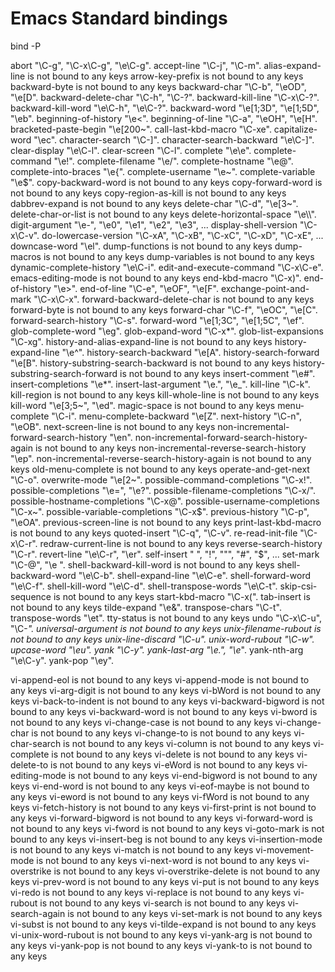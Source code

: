 # Emacs Standard bindings

bind -P

abort  "\C-g", "\C-x\C-g", "\e\C-g".
accept-line  "\C-j", "\C-m".
alias-expand-line is not bound to any keys
arrow-key-prefix is not bound to any keys
backward-byte is not bound to any keys
backward-char  "\C-b", "\eOD", "\e[D".
backward-delete-char  "\C-h", "\C-?".
backward-kill-line  "\C-x\C-?".
backward-kill-word  "\e\C-h", "\e\C-?".
backward-word  "\e[1;3D", "\e[1;5D", "\eb".
beginning-of-history  "\e<".
beginning-of-line  "\C-a", "\eOH", "\e[H".
bracketed-paste-begin  "\e[200~".
call-last-kbd-macro  "\C-xe".
capitalize-word  "\ec".
character-search  "\C-]".
character-search-backward  "\e\C-]".
clear-display  "\e\C-l".
clear-screen  "\C-l".
complete  "\e\e".
complete-command  "\e!".
complete-filename  "\e/".
complete-hostname  "\e@".
complete-into-braces  "\e{".
complete-username  "\e~".
complete-variable  "\e$".
copy-backward-word is not bound to any keys
copy-forward-word is not bound to any keys
copy-region-as-kill is not bound to any keys
dabbrev-expand is not bound to any keys
delete-char  "\C-d", "\e[3~".
delete-char-or-list is not bound to any keys
delete-horizontal-space  "\e\\".
digit-argument  "\e-", "\e0", "\e1", "\e2", "\e3", ...
display-shell-version  "\C-x\C-v".
do-lowercase-version  "\C-xA", "\C-xB", "\C-xC", "\C-xD", "\C-xE", ...
downcase-word  "\el".
dump-functions is not bound to any keys
dump-macros is not bound to any keys
dump-variables is not bound to any keys
dynamic-complete-history  "\e\C-i".
edit-and-execute-command  "\C-x\C-e".
emacs-editing-mode is not bound to any keys
end-kbd-macro  "\C-x)".
end-of-history  "\e>".
end-of-line  "\C-e", "\eOF", "\e[F".
exchange-point-and-mark  "\C-x\C-x".
forward-backward-delete-char is not bound to any keys
forward-byte is not bound to any keys
forward-char  "\C-f", "\eOC", "\e[C".
forward-search-history  "\C-s".
forward-word  "\e[1;3C", "\e[1;5C", "\ef".
glob-complete-word  "\eg".
glob-expand-word  "\C-x*".
glob-list-expansions  "\C-xg".
history-and-alias-expand-line is not bound to any keys
history-expand-line  "\e^".
history-search-backward  "\e[A".
history-search-forward  "\e[B".
history-substring-search-backward is not bound to any keys
history-substring-search-forward is not bound to any keys
insert-comment  "\e#".
insert-completions  "\e*".
insert-last-argument  "\e.", "\e_".
kill-line  "\C-k".
kill-region is not bound to any keys
kill-whole-line is not bound to any keys
kill-word  "\e[3;5~", "\ed".
magic-space is not bound to any keys
menu-complete  "\C-i".
menu-complete-backward  "\e[Z".
next-history  "\C-n", "\eOB".
next-screen-line is not bound to any keys
non-incremental-forward-search-history  "\en".
non-incremental-forward-search-history-again is not bound to any keys
non-incremental-reverse-search-history  "\ep".
non-incremental-reverse-search-history-again is not bound to any keys
old-menu-complete is not bound to any keys
operate-and-get-next  "\C-o".
overwrite-mode  "\e[2~".
possible-command-completions  "\C-x!".
possible-completions  "\e=", "\e?".
possible-filename-completions  "\C-x/".
possible-hostname-completions  "\C-x@".
possible-username-completions  "\C-x~".
possible-variable-completions  "\C-x$".
previous-history  "\C-p", "\eOA".
previous-screen-line is not bound to any keys
print-last-kbd-macro is not bound to any keys
quoted-insert  "\C-q", "\C-v".
re-read-init-file  "\C-x\C-r".
redraw-current-line is not bound to any keys
reverse-search-history  "\C-r".
revert-line  "\e\C-r", "\er".
self-insert  " ", "!", "\"", "#", "$", ...
set-mark  "\C-@", "\e ".
shell-backward-kill-word is not bound to any keys
shell-backward-word  "\e\C-b".
shell-expand-line  "\e\C-e".
shell-forward-word  "\e\C-f".
shell-kill-word  "\e\C-d".
shell-transpose-words  "\e\C-t".
skip-csi-sequence is not bound to any keys
start-kbd-macro  "\C-x(".
tab-insert is not bound to any keys
tilde-expand  "\e&".
transpose-chars  "\C-t".
transpose-words  "\et".
tty-status is not bound to any keys
undo  "\C-x\C-u", "\C-_".
universal-argument is not bound to any keys
unix-filename-rubout is not bound to any keys
unix-line-discard  "\C-u".
unix-word-rubout  "\C-w".
upcase-word  "\eu".
yank  "\C-y".
yank-last-arg  "\e.", "\e_".
yank-nth-arg  "\e\C-y".
yank-pop  "\ey".


vi-append-eol is not bound to any keys
vi-append-mode is not bound to any keys
vi-arg-digit is not bound to any keys
vi-bWord is not bound to any keys
vi-back-to-indent is not bound to any keys
vi-backward-bigword is not bound to any keys
vi-backward-word is not bound to any keys
vi-bword is not bound to any keys
vi-change-case is not bound to any keys
vi-change-char is not bound to any keys
vi-change-to is not bound to any keys
vi-char-search is not bound to any keys
vi-column is not bound to any keys
vi-complete is not bound to any keys
vi-delete is not bound to any keys
vi-delete-to is not bound to any keys
vi-eWord is not bound to any keys
vi-editing-mode is not bound to any keys
vi-end-bigword is not bound to any keys
vi-end-word is not bound to any keys
vi-eof-maybe is not bound to any keys
vi-eword is not bound to any keys
vi-fWord is not bound to any keys
vi-fetch-history is not bound to any keys
vi-first-print is not bound to any keys
vi-forward-bigword is not bound to any keys
vi-forward-word is not bound to any keys
vi-fword is not bound to any keys
vi-goto-mark is not bound to any keys
vi-insert-beg is not bound to any keys
vi-insertion-mode is not bound to any keys
vi-match is not bound to any keys
vi-movement-mode is not bound to any keys
vi-next-word is not bound to any keys
vi-overstrike is not bound to any keys
vi-overstrike-delete is not bound to any keys
vi-prev-word is not bound to any keys
vi-put is not bound to any keys
vi-redo is not bound to any keys
vi-replace is not bound to any keys
vi-rubout is not bound to any keys
vi-search is not bound to any keys
vi-search-again is not bound to any keys
vi-set-mark is not bound to any keys
vi-subst is not bound to any keys
vi-tilde-expand is not bound to any keys
vi-unix-word-rubout is not bound to any keys
vi-yank-arg is not bound to any keys
vi-yank-pop is not bound to any keys
vi-yank-to is not bound to any keys
